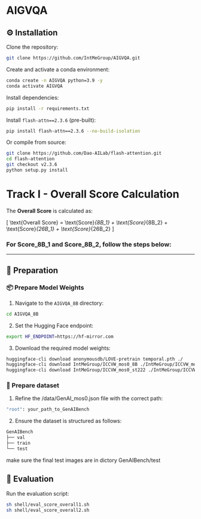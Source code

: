 # AIGVQA

## ⚙️ Installation

Clone the repository:

```bash
git clone https://github.com/IntMeGroup/AIGVQA.git
```

Create and activate a conda environment:

```bash
conda create -n AIGVQA python=3.9 -y
conda activate AIGVQA
```

Install dependencies:

```bash
pip install -r requirements.txt
```

Install `flash-attn==2.3.6` (pre-built):

```bash
pip install flash-attn==2.3.6 --no-build-isolation
```

Or compile from source:

```bash
git clone https://github.com/Dao-AILab/flash-attention.git
cd flash-attention
git checkout v2.3.6
python setup.py install
```



# Track I - Overall Score Calculation

The **Overall Score** is calculated as:

\[
\text{Overall Score} = \text{Score}_{8B_1} + \text{Score}_{8B_2} + \text{Score}_{26B_1} + \text{Score}_{26B_2}
\]

### For **Score_8B_1** and **Score_8B_2**, follow the steps below:

---

## 🔧 **Preparation**

### 📦 **Prepare Model Weights**

1. Navigate to the `AIGVQA_8B` directory: 

```bash
cd AIGVQA_8B
```

2. Set the Hugging Face endpoint:
```bash
export HF_ENDPOINT=https://hf-mirror.com
```

3. Download the required model weights:
```bash
huggingface-cli download anonymousdb/LOVE-pretrain temporal.pth ./
huggingface-cli download IntMeGroup/ICCVW_mos0_8B ./IntMeGroup/ICCVW_mos0_8B 
huggingface-cli download IntMeGroup/ICCVW_mos0_st222 ./IntMeGroup/ICCVW_mos0_st222 
```

### 📁 Prepare dataset
1. Refine the /data/GenAI_mos0.json file with the correct path:
```bash 
"root": your_path_to_GenAIBench
```

2. Ensure the dataset is structured as follows:
```bash 
GenAIBench
├── val
├── train
└── test
```
make sure the final test images are in dictory GenAIBench/test

## 🚀 Evaluation
Run the evaluation script:
```bash
sh shell/eval_score_overall1.sh
sh shell/eval_score_overall2.sh
```
